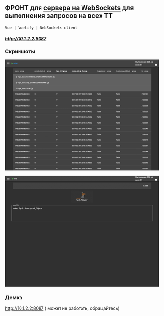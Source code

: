 ## ФРОНТ для [сервера на WebSockets](https://gitlab.cd.local/k/mssql-parrallel-ws-server) для выполнения запросов на всех ТТ
`Vue | Vuetify | WebSockets client`
##### http://10.1.2.2:8087

### Скриншоты

![](gif.gif)

![](gif2.gif)


### Демка

http://10.1.2.2:8087 ( может не работать, обращайтесь)